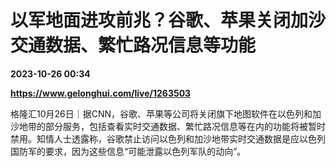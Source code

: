 # 以军地面进攻前兆？谷歌、苹果关闭加沙交通数据、繁忙路况信息等功能

**2023-10-26 00:34**

**https://www.gelonghui.com/live/1263503**

格隆汇10月26日｜据CNN，谷歌、苹果等公司将关闭旗下地图软件在以色列和加沙地带的部分服务，包括查看实时交通数据、繁忙路况信息等在内的功能将被暂时禁用。知情人士透露称，谷歌禁止访问以色列和加沙地带实时交通数据是应以色列国防军的要求，因为这些信息“可能泄露以色列军队的动向”。
